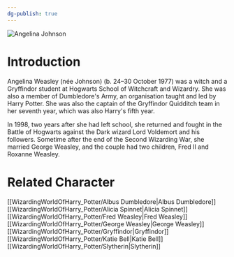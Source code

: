 ```yaml
---
dg-publish: true
---
```

![Angelina Johnson](http://rxbg5ysja.bkt.gdipper.com/Angelina_Johnson.png)
# Introduction
Angelina Weasley (née Johnson) (b. 24–30 October 1977) was a witch and a Gryffindor student at Hogwarts School of Witchcraft and Wizardry. She was also a member of Dumbledore's Army, an organisation taught and led by Harry Potter. She was also the captain of the Gryffindor Quidditch team in her seventh year, which was also Harry's fifth year.

In 1998, two years after she had left school, she returned and fought in the Battle of Hogwarts against the Dark wizard Lord Voldemort and his followers. Sometime after the end of the Second Wizarding War, she married George Weasley, and the couple had two children, Fred II and Roxanne Weasley.

# Related Character
[[WizardingWorldOfHarry_Potter/Albus Dumbledore\|Albus Dumbledore]]
[[WizardingWorldOfHarry_Potter/Alicia Spinnet\|Alicia Spinnet]]
[[WizardingWorldOfHarry_Potter/Fred Weasley\|Fred Weasley]]
[[WizardingWorldOfHarry_Potter/George Weasley\|George Weasley]]
[[WizardingWorldOfHarry_Potter/Gryffindor\|Gryffindor]]
[[WizardingWorldOfHarry_Potter/Katie Bell\|Katie Bell]]
[[WizardingWorldOfHarry_Potter/Slytherin\|Slytherin]]
